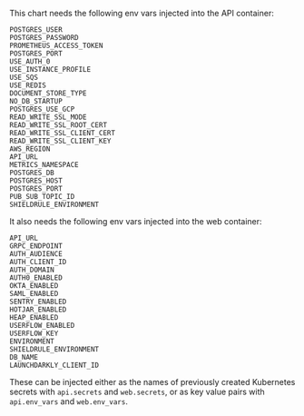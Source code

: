 This chart needs the following env vars injected into the API container:

```
POSTGRES_USER
POSTGRES_PASSWORD
PROMETHEUS_ACCESS_TOKEN
POSTGRES_PORT
USE_AUTH_0
USE_INSTANCE_PROFILE
USE_SQS
USE_REDIS
DOCUMENT_STORE_TYPE
NO_DB_STARTUP
POSTGRES_USE_GCP
READ_WRITE_SSL_MODE
READ_WRITE_SSL_ROOT_CERT
READ_WRITE_SSL_CLIENT_CERT
READ_WRITE_SSL_CLIENT_KEY
AWS_REGION
API_URL
METRICS_NAMESPACE
POSTGRES_DB
POSTGRES_HOST
POSTGRES_PORT
PUB_SUB_TOPIC_ID
SHIELDRULE_ENVIRONMENT
```

It also needs the following env vars injected into the web container:

```
API_URL
GRPC_ENDPOINT
AUTH_AUDIENCE
AUTH_CLIENT_ID
AUTH_DOMAIN
AUTH0_ENABLED
OKTA_ENABLED
SAML_ENABLED
SENTRY_ENABLED
HOTJAR_ENABLED
HEAP_ENABLED
USERFLOW_ENABLED
USERFLOW_KEY
ENVIRONMENT
SHIELDRULE_ENVIRONMENT
DB_NAME
LAUNCHDARKLY_CLIENT_ID
```

These can be injected either as the names of previously created Kubernetes secrets with `api.secrets` and `web.secrets`, or as key value pairs with `api.env_vars` and `web.env_vars`.